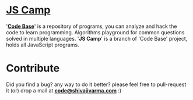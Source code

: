 [JS Camp](http://shivajivarma.com/code-base/js-camp)
=============

'__[Code Base](http://shivajivarma.com/code-base)__' is a repository of programs, you can analyze and hack the code to learn programming. Algorithms playground for common questions solved in multiple languages. '__JS Camp__' is a branch of 'Code Base' project, holds all JavaScript programs.

Contribute
==========
Did you find a bug? any way to do it better? please feel free to pull-request it (or) drop a mail at **code@shivajivarma.com** :)
